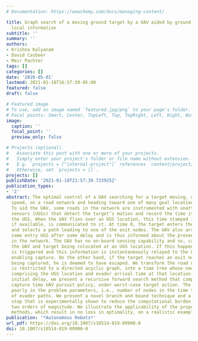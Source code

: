```yaml
---
# Documentation: https://wowchemy.com/docs/managing-content/

title: Graph search of a moving ground target by a UAV aided by ground sensors with
  local information
subtitle: ''
summary: ''
authors:
- Krishna Kalyanam
- David Casbeer
- Meir Pachter
tags: []
categories: []
date: '2020-05-01'
lastmod: 2021-01-18T16:57:39-05:00
featured: false
draft: false

# Featured image
# To use, add an image named `featured.jpg/png` to your page's folder.
# Focal points: Smart, Center, TopLeft, Top, TopRight, Left, Right, BottomLeft, Bottom, BottomRight.
image:
  caption: ''
  focal_point: ''
  preview_only: false

# Projects (optional).
#   Associate this post with one or more of your projects.
#   Simply enter your project's folder or file name without extension.
#   E.g. `projects = ["internal-project"]` references `content/project/deep-learning/index.md`.
#   Otherwise, set `projects = []`.
projects: []
publishDate: '2021-01-18T21:57:39.733925Z'
publication_types:
- '2'
abstract: The optimal control of a UAV searching for a target moving, with known constant
  speed, on a road network and heading toward one of many goal locations is considered.
  To aid the UAV, some roads in the network are instrumented with unattended ground
  sensors (UGSs) that detect the target’s motion and record the time it passes by
  the UGS. When the UAV flies over an UGS location, this time stamped information,
  if available, is communicated to it. At time 0, the target enters the road network
  and selects a path leading to one of the exit nodes. The UAV also arrives at the
  same entry UGS after some delay and is thus informed about the presence of the target
  in the network. The UAV has no on-board sensing capability and so, capture entails
  the UAV and target being colocated at an UGS location. If this happens, the UGS
  is triggered and this information is instantaneously relayed to the UAV, thereby
  enabling capture. On the other hand, if the target reaches an exit node without
  being captured, he is deemed to have escaped. We transform the road network, which
  is restricted to a directed acyclic graph, into a time tree whose node is a tuple
  comprising the UGS location and evader arrival time at that location. For a given
  initial delay, we present a recursive forward search method that computes the minimum
  capture time UAV pursuit policy, under worst-case target action. The recursion scales
  poorly in the problem parameters, i.e., number of nodes in the time tree and number
  of evader paths. We present a novel branch and bound technique and a pre-processing
  step that is experimentally shown to reduce the computational burden by at least
  two orders of magnitude. We illustrate the applicability of the proposed pruning
  methods, which result in no loss in optimality, on a realistic example road network.
publication: '*Autonomous Robots*'
url_pdf: https://doi.org/10.1007/s10514-019-09900-0
doi: 10.1007/s10514-019-09900-0
---
```

